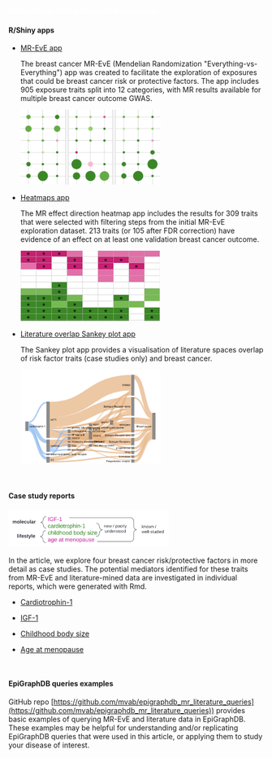 ### <span style="color:white"> Integrating Mendelian randomization</span>

#### R/Shiny apps

* [MR-EvE app](https://mvab.shinyapps.io/brca-miner/)

  The breast cancer MR-EvE (Mendelian Randomization "Everything-vs-Everything") app was created to facilitate the exploration of exposures that could be breast cancer risk or protective factors. The app includes 905 exposure traits split into 12 categories, with MR results available for multiple breast cancer outcome GWAS.
  
  <img src="content/figs/app1.png" width="275"/>

* [Heatmaps app](https://mvab.shinyapps.io/MR_heatmaps/)

   The MR effect direction heatmap app includes the results for 309 traits that were selected with filtering steps from the initial MR-EvE exploration dataset. 213 traits (or 105 after FDR correction) have evidence of an effect on at least one validation breast cancer outcome. 

  ![Image](content/figs/app2.png)


* [Literature overlap Sankey plot app](https://mvab.shinyapps.io/literature_overlap_sankey/)

  The Sankey plot app provides a visualisation of literature spaces overlap of risk factor traits (case studies only) and breast cancer. 

  <img src="content/figs/app3.png" width="275"/>

<br>

#### Case study reports

  <img src="content/figs/case_studies.png" width="315"/>
  
  In the article, we explore four breast cancer risk/protective factors in more detail as case studies. The potential mediators identified for these traits from MR-EvE and literature-mined data are investigated in individual reports, which were generated with Rmd.

* [Cardiotrophin-1](content/case_study_report_Cardiotrophin-1.html)

* [IGF-1](content/case_study_report_IGF-1.html)

* [Childhood body size](content/case_study_report_Childhood_body_size.html)

* [Age at menopause](content/case_study_report_Age_at_menopause.html)

<br>

#### EpiGraphDB queries examples 

GitHub repo [https://github.com/mvab/epigraphdb_mr_literature_queries](https://github.com/mvab/epigraphdb_mr_literature_queries)) provides basic examples of querying MR-EvE and literature data in EpiGraphDB. These examples may be helpful for understanding and/or replicating EpiGraphDB queries that were used in this article, or applying them to study your disease of interest.







